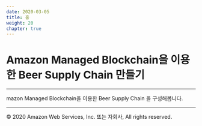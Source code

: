 ```yaml
---
date: 2020-03-05
title: 홈
weight: 20
chapter: true
---
```


# Amazon Managed Blockchain을 이용한 Beer Supply Chain 만들기

---

mazon Managed Blockchain을 이용한 Beer Supply Chain 을 구성해봅니다. 

---
© 2020 Amazon Web Services, Inc. 또는 자회사, All rights reserved.
